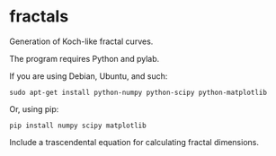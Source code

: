 fractals
========

Generation of Koch-like fractal curves.

The program requires Python and pylab.

If you are using Debian, Ubuntu, and such:

    sudo apt-get install python-numpy python-scipy python-matplotlib

Or, using pip:

    pip install numpy scipy matplotlib

Include a trascendental equation for calculating fractal dimensions.

